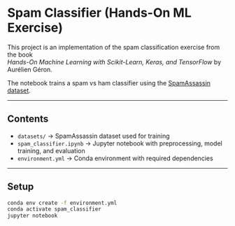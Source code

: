 # Spam Classifier (Hands-On ML Exercise)

This project is an implementation of the spam classification exercise from the book  
*Hands-On Machine Learning with Scikit-Learn, Keras, and TensorFlow* by Aurélien Géron.  

The notebook trains a spam vs ham classifier using the [SpamAssassin dataset](http://spamassassin.apache.org/).

---

## Contents
- `datasets/` → SpamAssassin dataset used for training
- `spam_classifier.ipynb` → Jupyter notebook with preprocessing, model training, and evaluation
- `environment.yml` → Conda environment with required dependencies

---

## Setup
```bash
conda env create -f environment.yml
conda activate spam_classifier
jupyter notebook
